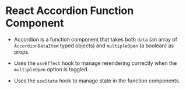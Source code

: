 # React Accordion Function Component

- Accordion is a function component that takes both `data` (an array of `AccordionDataItem` typed objects) and `multipleOpen` (a boolean) as props.

- Uses the `useEffect` hook to manage rerendering correctly when the `multipleOpen` option is toggled.

- Uses the `useState` hook to manage state in the function components.